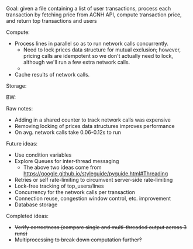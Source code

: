 Goal: given a file containing a list of user transactions, process each transaction by fetching price from ACNH API,
 compute transaction price, and return top transactions and users

Compute:
- Process lines in parallel so as to run network calls concurrently.
    - Need to lock prices data structure for mutual exclusion;
    however, pricing calls are idempotent so we don't actually need to lock, although we'll run a few extra network calls.
    -
- Cache results of network calls.

Storage:

BW:


Raw notes:
- Adding in a shared counter to track network calls was expensive
- Removing locking of prices data structures improves performance
- On avg. network calls take 0.06-0.12s to run


Future ideas:
- Use condition variables
- Explore Queues for inter-thread messaging
    - The above two ideas come from https://google.github.io/styleguide/pyguide.html#Threading
- Retries or self rate-limiting to circumvent server-side rate-limiting
- Lock-free tracking of top_users/lines
- Concurrency for the network calls per transaction
- Connection reuse, congestion window control, etc. improvement
- Database storage

Completed ideas:
- ~~Verify correctness (compare single and multi-threaded output across 3 runs)~~
- ~~Multiprocessing to break down computation further?~~
